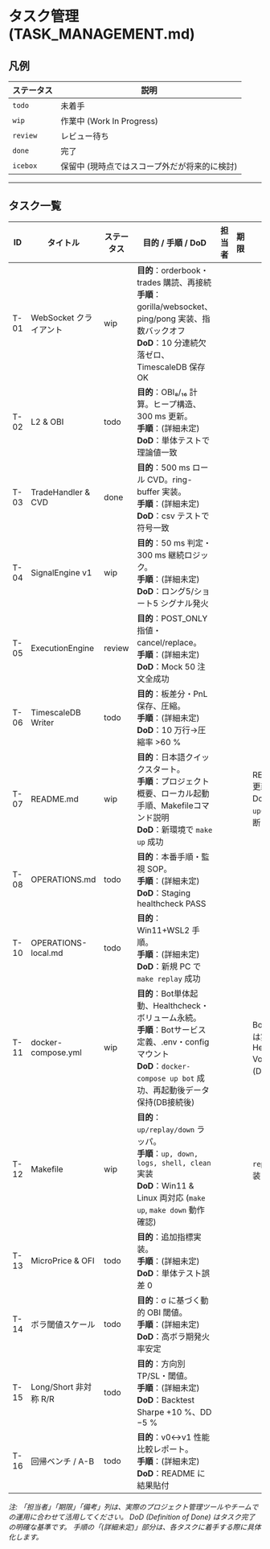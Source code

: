 # タスク管理 (TASK_MANAGEMENT.md)

## 凡例

| ステータス   | 説明                               |
| -------- | ---------------------------------- |
| `todo`   | 未着手                               |
| `wip`    | 作業中 (Work In Progress)            |
| `review` | レビュー待ち                             |
| `done`   | 完了                               |
| `icebox` | 保留中 (現時点ではスコープ外だが将来的に検討) |

---

## タスク一覧

| ID   | タイトル                | ステータス | 目的 / 手順 / **DoD**                                                                                                       | 担当者 | 期限   | 備考        |
| ---- | ------------------- | ----- | ----------------------------------------------------------------------------------------------------------------------- | ---- | ---- | ----------- |
| T-01 | WebSocket クライアント    | wip   | **目的**：orderbook・trades 購読、再接続<br>**手順**：gorilla/websocket、ping/pong 実装、指数バックオフ<br>**DoD**：10 分連続欠落ゼロ、TimescaleDB 保存 OK |      |      |             |
| T-02 | L2 & OBI            | todo  | **目的**：OBI₈/₁₆ 計算。ヒープ構造、300 ms 更新。<br>**手順**：(詳細未定)<br>**DoD**：単体テストで理論値一致                                                              |      |      |             |
| T-03 | TradeHandler & CVD  | done | **目的**：500 ms ロール CVD。ring-buffer 実装。<br>**手順**：(詳細未定)<br>**DoD**：csv テストで符号一致                                                                          |      |      |             |
| T-04 | SignalEngine v1     | wip   | **目的**：50 ms 判定・300 ms 継続ロジック。<br>**手順**：(詳細未定)<br>**DoD**：ロング5/ショート5 シグナル発火                                                                            |      |      |             |
| T-05 | ExecutionEngine     | review| **目的**：POST\_ONLY 指値・cancel/replace。<br>**手順**：(詳細未定)<br>**DoD**：Mock 50 注文全成功                                                                          |      |      |             |
| T-06 | TimescaleDB Writer  | todo  | **目的**：板差分・PnL 保存、圧縮。<br>**手順**：(詳細未定)<br>**DoD**：10 万行→圧縮率 >60 %                                                                                       |      |      |             |
| T-07 | README.md           | wip   | **目的**：日本語クイックスタート。<br>**手順**：プロジェクト概要、ローカル起動手順、Makefileコマンド説明<br>**DoD**：新環境で `make up` 成功                                                                 |      |      | README.md 更新済み、DoDは`make up`の成功で判断 |
| T-08 | OPERATIONS.md       | todo  | **目的**：本番手順・監視 SOP。<br>**手順**：(詳細未定)<br>**DoD**：Staging healthcheck PASS                                                                                |      |      |             |
| T-10 | OPERATIONS-local.md | todo  | **目的**：Win11+WSL2 手順。<br>**手順**：(詳細未定)<br>**DoD**：新規 PC で `make replay` 成功                                                                              |      |      |             |
| T-11 | docker-compose.yml  | wip   | **目的**：Bot単体起動、Healthcheck・ボリューム永続。<br>**手順**：Botサービス定義、.env・configマウント<br>**DoD**：`docker-compose up bot` 成功、再起動後データ保持(DB接続後)                                                              |      |      | Bot単体起動は実装済み。Healthcheck, Volume永続(DB)は後続 |
| T-12 | Makefile            | wip   | **目的**：`up/replay/down` ラッパ。<br>**手順**：`up, down, logs, shell, clean`実装<br>**DoD**：Win11 & Linux 両対応 (`make up`, `make down` 動作確認)                                                                    |      |      | `replay`は未実装 |
| T-13 | MicroPrice & OFI    | todo  | **目的**：追加指標実装。<br>**手順**：(詳細未定)<br>**DoD**：単体テスト誤差 0                                                                                                    |      |      |             |
| T-14 | ボラ閾値スケール            | todo  | **目的**：σ に基づく動的 OBI 閾値。<br>**手順**：(詳細未定)<br>**DoD**：高ボラ期発火率安定                                                                                           |      |      |             |
| T-15 | Long/Short 非対称 R/R  | todo  | **目的**：方向別 TP/SL・閾値。<br>**手順**：(詳細未定)<br>**DoD**：Backtest Sharpe +10 %、DD −5 %                                                                          |      |      |             |
| T-16 | 回帰ベンチ / A-B         | todo  | **目的**：v0↔v1 性能比較レポート。<br>**手順**：(詳細未定)<br>**DoD**：README に結果貼付                                                                                         |      |      |             |

*注: 「担当者」「期限」「備考」列は、実際のプロジェクト管理ツールやチームでの運用に合わせて活用してください。*
*DoD (Definition of Done) はタスク完了の明確な基準です。*
*手順の「(詳細未定)」部分は、各タスクに着手する際に具体化します。*
